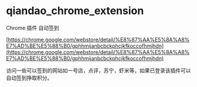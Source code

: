 qiandao_chrome_extension
========================

Chrome 插件 自动签到


[https://chrome.google.com/webstore/detail/%E8%87%AA%E5%8A%A8%E7%AD%BE%E5%88%B0/gphhmijanbcbckphcjkfkoccofhmjhdn](https://chrome.google.com/webstore/detail/%E8%87%AA%E5%8A%A8%E7%AD%BE%E5%88%B0/gphhmijanbcbckphcjkfkoccofhmjhdn)

访问一些可以签到的网站如一号店，点评，苏宁，虾米等，如果已登录该插件可以自动签到挣取积分。